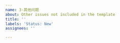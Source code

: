 ```yaml
---
name: 3-其他问题
about: Other issues not included in the template
title: ''
labels: 'Status: New'
assignees: ''

---
```



